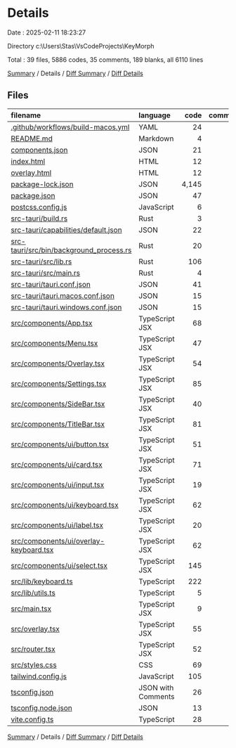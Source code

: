 # Details

Date : 2025-02-11 18:23:27

Directory c:\\Users\\Stas\\VsCodeProjects\\KeyMorph

Total : 39 files,  5886 codes, 35 comments, 189 blanks, all 6110 lines

[Summary](results.md) / Details / [Diff Summary](diff.md) / [Diff Details](diff-details.md)

## Files
| filename | language | code | comment | blank | total |
| :--- | :--- | ---: | ---: | ---: | ---: |
| [.github/workflows/build-macos.yml](/.github/workflows/build-macos.yml) | YAML | 24 | 0 | 7 | 31 |
| [README.md](/README.md) | Markdown | 4 | 0 | 4 | 8 |
| [components.json](/components.json) | JSON | 21 | 0 | 1 | 22 |
| [index.html](/index.html) | HTML | 12 | 0 | 2 | 14 |
| [overlay.html](/overlay.html) | HTML | 12 | 0 | 2 | 14 |
| [package-lock.json](/package-lock.json) | JSON | 4,145 | 0 | 1 | 4,146 |
| [package.json](/package.json) | JSON | 47 | 0 | 1 | 48 |
| [postcss.config.js](/postcss.config.js) | JavaScript | 6 | 0 | 1 | 7 |
| [src-tauri/build.rs](/src-tauri/build.rs) | Rust | 3 | 0 | 1 | 4 |
| [src-tauri/capabilities/default.json](/src-tauri/capabilities/default.json) | JSON | 22 | 0 | 0 | 22 |
| [src-tauri/src/bin/background\_process.rs](/src-tauri/src/bin/background_process.rs) | Rust | 20 | 0 | 3 | 23 |
| [src-tauri/src/lib.rs](/src-tauri/src/lib.rs) | Rust | 106 | 4 | 14 | 124 |
| [src-tauri/src/main.rs](/src-tauri/src/main.rs) | Rust | 4 | 1 | 2 | 7 |
| [src-tauri/tauri.conf.json](/src-tauri/tauri.conf.json) | JSON | 41 | 0 | 1 | 42 |
| [src-tauri/tauri.macos.conf.json](/src-tauri/tauri.macos.conf.json) | JSON | 15 | 0 | 1 | 16 |
| [src-tauri/tauri.windows.conf.json](/src-tauri/tauri.windows.conf.json) | JSON | 15 | 0 | 1 | 16 |
| [src/components/App.tsx](/src/components/App.tsx) | TypeScript JSX | 68 | 0 | 14 | 82 |
| [src/components/Menu.tsx](/src/components/Menu.tsx) | TypeScript JSX | 47 | 2 | 10 | 59 |
| [src/components/Overlay.tsx](/src/components/Overlay.tsx) | TypeScript JSX | 54 | 0 | 5 | 59 |
| [src/components/Settings.tsx](/src/components/Settings.tsx) | TypeScript JSX | 85 | 0 | 10 | 95 |
| [src/components/SideBar.tsx](/src/components/SideBar.tsx) | TypeScript JSX | 40 | 0 | 4 | 44 |
| [src/components/TitleBar.tsx](/src/components/TitleBar.tsx) | TypeScript JSX | 81 | 0 | 4 | 85 |
| [src/components/ui/button.tsx](/src/components/ui/button.tsx) | TypeScript JSX | 51 | 0 | 6 | 57 |
| [src/components/ui/card.tsx](/src/components/ui/card.tsx) | TypeScript JSX | 71 | 0 | 9 | 80 |
| [src/components/ui/input.tsx](/src/components/ui/input.tsx) | TypeScript JSX | 19 | 0 | 4 | 23 |
| [src/components/ui/keyboard.tsx](/src/components/ui/keyboard.tsx) | TypeScript JSX | 62 | 0 | 4 | 66 |
| [src/components/ui/label.tsx](/src/components/ui/label.tsx) | TypeScript JSX | 20 | 0 | 5 | 25 |
| [src/components/ui/overlay-keyboard.tsx](/src/components/ui/overlay-keyboard.tsx) | TypeScript JSX | 62 | 0 | 4 | 66 |
| [src/components/ui/select.tsx](/src/components/ui/select.tsx) | TypeScript JSX | 145 | 0 | 14 | 159 |
| [src/lib/keyboard.ts](/src/lib/keyboard.ts) | TypeScript | 222 | 19 | 16 | 257 |
| [src/lib/utils.ts](/src/lib/utils.ts) | TypeScript | 5 | 0 | 2 | 7 |
| [src/main.tsx](/src/main.tsx) | TypeScript JSX | 9 | 0 | 2 | 11 |
| [src/overlay.tsx](/src/overlay.tsx) | TypeScript JSX | 55 | 0 | 9 | 64 |
| [src/router.tsx](/src/router.tsx) | TypeScript JSX | 52 | 0 | 6 | 58 |
| [src/styles.css](/src/styles.css) | CSS | 69 | 0 | 8 | 77 |
| [tailwind.config.js](/tailwind.config.js) | JavaScript | 105 | 1 | 1 | 107 |
| [tsconfig.json](/tsconfig.json) | JSON with Comments | 26 | 3 | 5 | 34 |
| [tsconfig.node.json](/tsconfig.node.json) | JSON | 13 | 0 | 1 | 14 |
| [vite.config.ts](/vite.config.ts) | TypeScript | 28 | 5 | 4 | 37 |

[Summary](results.md) / Details / [Diff Summary](diff.md) / [Diff Details](diff-details.md)